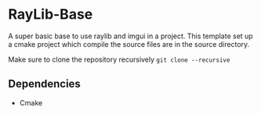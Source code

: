 # RayLib-Base

A super basic base to use raylib and imgui in a project. 
This template set up a cmake project which compile the source files are in the source directory.

Make sure to clone the repository recursively `git clone --recursive`

## Dependencies

- Cmake
